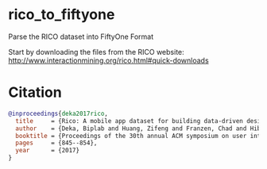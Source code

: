 # rico_to_fiftyone
Parse the RICO dataset into FiftyOne Format

Start by downloading the files from the RICO website: http://www.interactionmining.org/rico.html#quick-downloads




# Citation

```bibtex
@inproceedings{deka2017rico,
  title     = {Rico: A mobile app dataset for building data-driven design applications},
  author    = {Deka, Biplab and Huang, Zifeng and Franzen, Chad and Hibschman, Joshua and Afergan, Daniel and Li, Yang and Nichols, Jeffrey and Kumar, Ranjitha},
  booktitle = {Proceedings of the 30th annual ACM symposium on user interface software and technology},
  pages     = {845--854},
  year      = {2017}
}
```